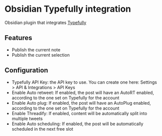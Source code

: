 # Obsidian Typefully integration

Obsidian plugin that integrates [Typefully](https://typefully.com/)

## Features

- Publish the current note
- Publish the current selection

## Configuration

- Typefully API Key: the API key to use. You can create one here: Settings > API & Integrations > API Keys
- Enable Auto retweet: If enabled, the post will have an AutoRT enabled, according to the one set on Typefully for the account
- Enable Auto plug: If enabled, the post will have an AutoPlug enabled, according to the one set on Typefully for the account
- Enable Threadify: If enabled, content will be automatically split into multiple tweets
- Enable Auto scheduling: If enabled, the post will be automatically scheduled in the next free slot

